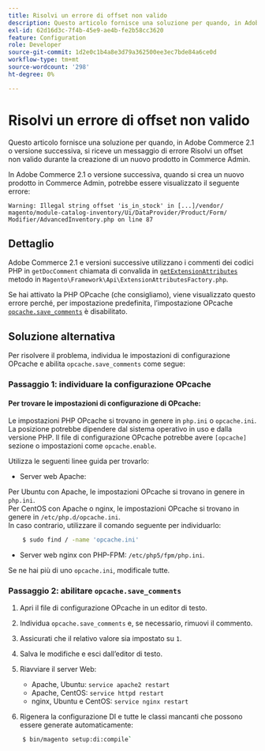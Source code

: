 ```yaml
---
title: Risolvi un errore di offset non valido
description: Questo articolo fornisce una soluzione per quando, in Adobe Commerce 2.1 o versione successiva, si riceve un messaggio di errore Risolvi un offset non valido durante la creazione di un nuovo prodotto in Commerce Admin.
exl-id: 62d16d3c-7f4b-45e9-ae4b-fe2b58cc3620
feature: Configuration
role: Developer
source-git-commit: 1d2e0c1b4a8e3d79a362500ee3ec7bde84a6ce0d
workflow-type: tm+mt
source-wordcount: '298'
ht-degree: 0%

---
```


# Risolvi un errore di offset non valido

Questo articolo fornisce una soluzione per quando, in Adobe Commerce 2.1 o versione successiva, si riceve un messaggio di errore Risolvi un offset non valido durante la creazione di un nuovo prodotto in Commerce Admin.

In Adobe Commerce 2.1 o versione successiva, quando si crea un nuovo prodotto in Commerce Admin, potrebbe essere visualizzato il seguente errore:

```text
Warning: Illegal string offset 'is_in_stock' in [...]/vendor/
magento/module-catalog-inventory/Ui/DataProvider/Product/Form/
Modifier/AdvancedInventory.php on line 87
```

## Dettaglio

Adobe Commerce 2.1 e versioni successive utilizzano i commenti dei codici PHP in `getDocComment` chiamata di convalida in [`getExtensionAttributes`](https://github.com/magento/magento2/blob/2.3/lib/internal/Magento/Framework/Api/ExtensionAttributesFactory.php#L64-L73) metodo in `Magento\Framework\Api\ExtensionAttributesFactory.php`.

Se hai attivato la PHP OPcache (che consigliamo), viene visualizzato questo errore perché, per impostazione predefinita, l’impostazione OPcache [`opcache.save_comments`](http://php.net/manual/en/opcache.configuration.php#ini.opcache.save_comments) è disabilitato.

## Soluzione alternativa

Per risolvere il problema, individua le impostazioni di configurazione OPcache e abilita `opcache.save_comments` come segue:

### Passaggio 1: individuare la configurazione OPcache

#### Per trovare le impostazioni di configurazione di OPcache:

Le impostazioni PHP OPcache si trovano in genere in `php.ini` o `opcache.ini`. La posizione potrebbe dipendere dal sistema operativo in uso e dalla versione PHP. Il file di configurazione OPcache potrebbe avere `[opcache]` sezione o impostazioni come `opcache.enable`.

Utilizza le seguenti linee guida per trovarlo:

* Server web Apache:<br>

Per Ubuntu con Apache, le impostazioni OPcache si trovano in genere in `php.ini`.<br>
Per CentOS con Apache o nginx, le impostazioni OPcache si trovano in genere in `/etc/php.d/opcache.ini`.<br>
In caso contrario, utilizzare il comando seguente per individuarlo:

```bash
    $ sudo find / -name 'opcache.ini'
```

* Server web nginx con PHP-FPM: `/etc/php5/fpm/php.ini`.

Se ne hai più di uno `opcache.ini`, modificale tutte.


### Passaggio 2: abilitare `opcache.save_comments`

1. Apri il file di configurazione OPcache in un editor di testo.
1. Individua `opcache.save_comments` e, se necessario, rimuovi il commento.
1. Assicurati che il relativo valore sia impostato su `1`.
1. Salva le modifiche e esci dall’editor di testo.
1. Riavviare il server Web:

   * Apache, Ubuntu: `service apache2 restart`
   * Apache, CentOS: `service httpd restart`
   * nginx, Ubuntu e CentOS: `service nginx restart`

1. Rigenera la configurazione DI e tutte le classi mancanti che possono essere generate automaticamente:

```bash
    $ bin/magento setup:di:compile`
```
